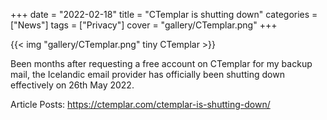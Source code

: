 +++
date = "2022-02-18"
title = "CTemplar is shutting down"
categories = ["News"]
tags = ["Privacy"]
cover = "gallery/CTemplar.png" 
+++

{{< img "gallery/CTemplar.png" tiny CTemplar >}}

Been months after requesting a free account on CTemplar for my backup mail, the Icelandic email provider has officially been shutting down effectively on 26th May 2022.


Article Posts:
https://ctemplar.com/ctemplar-is-shutting-down/


